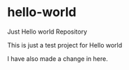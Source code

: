 # hello-world
Just Hello world Repository

This is just a test project for Hello world

I have also made a change in here.
